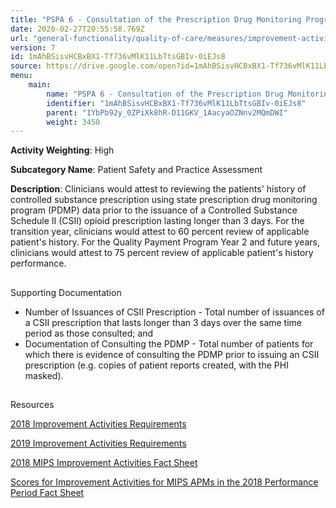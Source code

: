 ```yaml
---
title: "PSPA 6 - Consultation of the Prescription Drug Monitoring Program"
date: 2020-02-27T20:55:58.769Z
url: "general-functionality/quality-of-care/measures/improvement-activities-measures/2018-improvement-activities/pspa-6-consultation-of-the-prescription-drug-monitoring-program.html"
version: 7
id: 1mAhBSisvHCBxBX1-Tf736vMlK11LbTtsGBIv-0iEJs8
source: https://drive.google.com/open?id=1mAhBSisvHCBxBX1-Tf736vMlK11LbTtsGBIv-0iEJs8
menu:
    main:
        name: "PSPA 6 - Consultation of the Prescription Drug Monitoring Program"
        identifier: "1mAhBSisvHCBxBX1-Tf736vMlK11LbTtsGBIv-0iEJs8"
        parent: "1YbPb92y_0ZPiXk8hR-D11GKV_1AacyaOZNnv2MQmDWI"
        weight: 3450
---
```









**Activity Weighting**: High

**Subcategory Name**: Patient Safety and Practice Assessment

**Description**: Clinicians would attest to reviewing the patients' history of controlled substance prescription using state prescription drug monitoring program (PDMP) data prior to the issuance of a Controlled Substance Schedule II (CSII) opioid prescription lasting longer than 3 days. For the transition year, clinicians would attest to 60 percent review of applicable patient's history. For the Quality Payment Program Year 2 and future years, clinicians would attest to 75 percent review of applicable patient's history performance.







## 

Supporting Documentation

* Number of Issuances of CSII Prescription - Total number of issuances of a CSII prescription that lasts longer than 3 days over the same time period as those consulted; and 
* Documentation of Consulting the PDMP - Total number of patients for which there is evidence of consulting the PDMP prior to issuing an CSII prescription (e.g. copies of patient reports created, with the PHI masked).







## 

Resources

[2018 Improvement Activities Requirements](https://qpp.cms.gov/mips/improvement-activities?py=2018)

[2019 Improvement Activities Requirements](https://qpp.cms.gov/mips/improvement-activities?py=2019)

[2018 MIPS Improvement Activities Fact Sheet](https://qpp.cms.gov/resource/2018%20MIPS%20Improvement%20Activities%20Fact%20Sheet)

[Scores for Improvement Activities for MIPS APMs in the 2018 Performance Period Fact Sheet](https://qpp.cms.gov/resource/2018%20MIPS%20APMs%20improvement%20Activities%20scores%20fact%20sheet)

